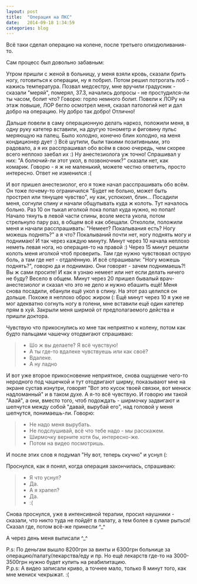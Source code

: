 ```yaml
---
layout: post
title:  "Операция на ПКС"
date:   2014-09-18 1:34:59
categories: blog
---
```


Всё таки сделал операцию на колене, после третьего опиздюливания-то.

Сам процесс был довольно забавным:

Утром пришли с женой в больницу, у меня взяли кровь, сказали брить ногу, готовиться к операции, ну я побрил. Потом решил потрогать лоб - кажись температура. Позвал медсестру, мне вручили градусник - сказали "меряй", померял, 37.3, начались допросы - не простудился-ли ты часом, болит что? Говорю: горло немного болит. Повели к ЛОРу на этаж повыше, ЛОР бегло осмотрел меня, сказал патологий нет и дал добро на операцию. Ну добро так добро! Отлично!

Дальше повели в саму операционную делать наркоз, положили меня, в одну руку катетер вставили, на другую тонометр и фиговину пульс меряющую на палец. Было холодно, конечно блин холодно, на меня кондиционер дует :) Всё шутили, были такими позитивными, это радовало, а я их расспрашивал обо всём в свою очередь, чем скорее всего неплохо заебал их :) Ну анестезиолога уж точно! Спрашивал у них: "А болючий-ли этот укол, в позвоночник?" сказали нет, как комарик. Говорю - я ж не маленький, можете честно ответить, просто интересно. Ответ не изменился :(

И вот пришел анестезиолог, его я тоже начал расспрашивать обо всём. Он тоже почему-то ограничился "Будет не больно, может быть прострел или тянущее чувство", ну как, успокоил, блин... Посадили меня, согнули спину и начали общупывать куда ж колоть. Тут началось больно. Раз 10 он тыкал иголкой пока попал куда нужно, но попал! Начало тянуть в левой части спины, возле места укола, потом стрельнуло пару раз, в общем всё как обещали. Откололи, положили меня и начали расспрашивать: "Немеет? Покалывания есть? Ногу можешь поднять?" а я что? Покалываний почти нет, ногу поднять могу и поднимаю! И так через каждую минуту. Минут через 10 начала неплохо неметь левая нога, но операция-то на правой :) Через 15 минут решили колоть меня иголкой чтоб проверить. Там где нужно чувствовал острую боль, а там где нет - отдалённую. И всё спрашивали: "Ногу можешь поднять?", говорю да и поднимаю. Они говорят - зачем поднимаешь?! Вы ж сами просите! И как я узнаю немеет или нет если делать ничего не буду? Весело в общем. Минут через 20 пришел бывалый врач-анестезиолог и сказал что это не дело и нужно ебашить ещё! Меня снова посадили, ебанули ещё укол в спину. На этот раз целился он дольше. Похоже я неплохо оброс жиром (: Ещё минут через 10 я уже не мог адекватно согнуть ногу в голени, мне вставили ещё один катетер прям в хуй. Закрыли меня ширмой от предполагаемого действа и пришли доктора.

Чувствую что прикоснулись ко мне так неприятно к колену, потом как будто пальцами чашечку отодвигают спрашиваю:

> - Шо ж вы делаете? Я всё чувствую!
> - А ты где-то вдалеке чувствуешь или как своё?
> - Вдалеке.
> - А ну ладно

И вот уже второе прикосновение неприятное, снова ощущение чего-то неродного под чашечкой и тут отодвигают ширму, показывают мне на экране сустав изнутри, говорят "Вот это кусок твоей связки, вот мениск надломанный" и в таком духе. А я-то всё чувствую. И говорю им такой "Ааай", а они, вместо того, чтоб подождать - ширмочку задвигают и шепчутся между собой "давай, вырубай его", над головой у меня шепчутся, понимаешь-ли. Говорю:

> - Не надо меня вырубать.
> -  Не подслушивай, всё что тебе надо - мы расскажем.
> - Ширмочку верните хотя бы, интересно-же.
> - Потом на видео посмотришь.

И после этих слов я подумал "Ну вот, теперь скучно" и уснул (:

Проснулся, как я понял, когда операция закончилась, спрашиваю:

> - Я что уснул?
> - Да.
> - А я храпел?
> - Да.
> - :(

Снова проснулся, уже в интенсивной терапии, просил наушники - сказали, что никто туда не пойдёт в палату, а тем более в сумке рыться! Сказал где, потом всё-же принесли ^_^

А через день меня выписали ^_^

P.s: По деньгам вышло 8200грн за винты и 6300грн больнице за операцию/палату/лекарства/еду и пр. Но ещё лекарств где-то на 3000-3500грн нужно будет купить на реабилитацию.  
P.p.s: А видео записали криво, а точнее мало, только 8 минут того, как мне мениск чекрыжат. :(